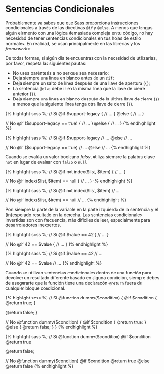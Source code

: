 
# Sentencias Condicionales

Probablemente ya sabes que que Sass proporciona instrucciones condicionales a través de las directivas `@if` y `@else`. A menos que tengas algún elemento con una lógica demasiada compleja en tu código, no hay necesidad de tener sentencias condicionales en tus hojas de estilo normales. En realidad, se usan principalmente en las librerías y los *frameworks*.

De todas formas, si algún día te encuentras con la necesidad de utilizarlas, por favor, respeta las siguientes pautas:

* No uses paréntesis a no ser que sea necesario;
* Deja siempre una línea en blanco antes de un `@if`;
* Deja siempre un salto de línea después de una llave de apertura (`{`);
* La sentencia `@else` debe ir en la misma línea que la llave de cierre anterior (`}`).
* Deja siempre una línea en blanco después de la última llave de cierre (`}`) a menos que la siguiente línea tenga otra llave de cierre (`}`).

<div class="code-block">
  <div class="code-block__wrapper" data-syntax="scss">
{% highlight scss %}
// Si
@if $support-legacy {
  // ...
} @else {
  // ...
}

// No
@if ($support-legacy == true) {
  // ...
}
@else {
  // ...
}
{% endhighlight %}
  </div>
  <div class="code-block__wrapper" data-syntax="sass">
{% highlight sass %}
// Si
@if $support-legacy
  // ...
@else
  // ...

// No
@if ($support-legacy == true)
  // ...
@else
  // ...
{% endhighlight %}
  </div>
</div>

Cuando se evalúa un valor booleano *falsy*, utiliza siempre la palabra clave `not` en lugar de evaluar con `falso` o `null`

<div class="code-block">
  <div class="code-block__wrapper" data-syntax="scss">
{% highlight scss %}
// Si
@if not index($list, $item) {
  // ...
}

// No
@if index($list, $item) == null {
  // ...
}
{% endhighlight %}
  </div>
  <div class="code-block__wrapper" data-syntax="sass">
{% highlight sass %}
// Si
@if not index($list, $item)
  // ...

// No
@if index($list, $item) == null
  // ...
{% endhighlight %}
  </div>
</div>

Pon siempre la parte de la variable en la parte izquierda de la sentencia y el (in)esperado resultado en la derecha. Las sentencias condicionales invertidas son con frecuencia, más dificiles de leer, especialmente para desarrolladores inexpertos.

<div class="code-block">
  <div class="code-block__wrapper" data-syntax="scss">
{% highlight scss %}
// Si
@if $value == 42 {
  // ...
}

// No
@if 42 == $value {
  // ...
}
{% endhighlight %}
  </div>
  <div class="code-block__wrapper" data-syntax="sass">
{% highlight sass %}
// Si
@if $value == 42
  // ...

// No
@if 42 == $value
  // ...
{% endhighlight %}
  </div>
</div>

Cuando se utilizan sentencias condicionales dentro de una función para devolver un resultado diferente basado en alguna condición, siempre debes de asegurarte que la función tiene una declaracón `@return` fuera de cualquier bloque condicional.

<div class="code-block">
  <div class="code-block__wrapper" data-syntax="scss">
{% highlight scss %}
// Si
@function dummy($condition) {
  @if $condition {
    @return true;
  }

  @return false;
}

// No
@function dummy($condition) {
  @if $condition {
    @return true;
  } @else {
    @return false;
  }
}
{% endhighlight %}
  </div>
  <div class="code-block__wrapper" data-syntax="sass">
{% highlight sass %}
// Si
@function dummy($condition)
  @if $condition
    @return true

  @return false;

// No
@function dummy($condition)
  @if $condition
    @return true
  @else
    @return false
{% endhighlight %}
  </div>
</div>
